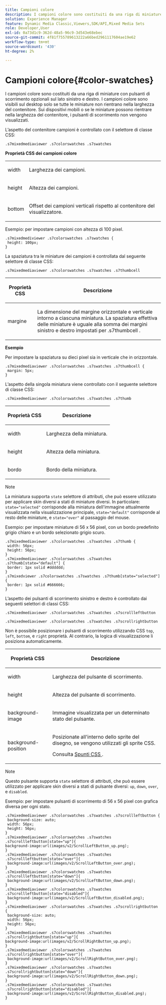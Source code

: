 ```yaml
---
title: Campioni colore
description: I campioni colore sono costituiti da una riga di miniature con pulsanti di scorrimento opzionali sul lato sinistro e destro. I campioni colore sono visibili sul desktop solo se tutte le miniature non rientrano nella larghezza del contenitore. Sui dispositivi mobili o se le miniature possono rientrare nella larghezza del contenitore, i pulsanti di scorrimento non vengono visualizzati.
solution: Experience Manager
feature: Dynamic Media Classic,Viewers,SDK/API,Mixed Media Sets
role: Developer,User
exl-id: 0a73d1c9-362d-48a5-96c9-3d543e68ebec
source-git-commit: 4f81f755789613222a66bed2961117604ae19e62
workflow-type: tm+mt
source-wordcount: '430'
ht-degree: 2%

---
```


# Campioni colore{#color-swatches}

I campioni colore sono costituiti da una riga di miniature con pulsanti di scorrimento opzionali sul lato sinistro e destro. I campioni colore sono visibili sul desktop solo se tutte le miniature non rientrano nella larghezza del contenitore. Sui dispositivi mobili o se le miniature possono rientrare nella larghezza del contenitore, i pulsanti di scorrimento non vengono visualizzati.

L’aspetto del contenitore campioni è controllato con il selettore di classe CSS:

```
.s7mixedmediaviewer .s7colorswatches .s7swatches
```

**Proprietà CSS dei campioni colore**

<table id="table_C48C56E696304C9BAFEE71BA9EA9A174"> 
 <tbody> 
  <tr> 
   <td colname="col1"> <p> <span class="codeph"> width </span> </p> </td> 
   <td colname="col2"> <p>Larghezza dei campioni. </p> </td> 
  </tr> 
  <tr> 
   <td colname="col1"> <p> <span class="codeph"> height </span> </p> </td> 
   <td colname="col2"> <p>Altezza dei campioni. </p> </td> 
  </tr> 
  <tr> 
   <td colname="col1"> <p> <span class="codeph"> bottom </span> </p> </td> 
   <td colname="col2"> <p>Offset dei campioni verticali rispetto al contenitore del visualizzatore. </p> </td> 
  </tr> 
 </tbody> 
</table>

Esempio: per impostare campioni con altezza di 100 pixel.

```
.s7mixedmediviewer .s7colorswatches .s7swatches { 
 height: 100px;  
}
```

<!--<a id="section_061E550C1C1D4DB2BD663A898895B38C"></a>-->

La spaziatura tra le miniature dei campioni è controllata dal seguente selettore di classe CSS:

`.s7mixedmediaviewer .s7colorswatches .s7swatches .s7thumbcell`

<table id="table_ECE063DB98154E099FB024F66FF877D7"> 
 <thead> 
  <tr> 
   <th colname="col1" class="entry"> <p>Proprietà CSS </p> </th> 
   <th colname="col2" class="entry"> <p>Descrizione </p> </th> 
  </tr> 
 </thead>
 <tbody> 
  <tr> 
   <td colname="col1"> <p> <span class="codeph"> margine </span> </p> </td> 
   <td colname="col2"> <p> La dimensione del margine orizzontale e verticale intorno a ciascuna miniatura. La spaziatura effettiva delle miniature è uguale alla somma dei margini sinistro e destro impostati per <span class="codeph"> .s7thumbcell </span>. </p> </td> 
  </tr> 
 </tbody> 
</table>

**Esempio**

Per impostare la spaziatura su dieci pixel sia in verticale che in orizzontale.

```
.s7mixedmediaviewer .s7colorswatches .s7swatches .s7thumbcell { 
 margin: 5px; 
}
```

L’aspetto della singola miniatura viene controllato con il seguente selettore di classe CSS:

`.s7mixedmediaviewer .s7colorswatches .s7swatches .s7thumb`

<table id="table_09B6E232FB94417392D101A7A653BE54"> 
 <thead> 
  <tr> 
   <th colname="col1" class="entry"> <p> Proprietà CSS </p> </th> 
   <th colname="col2" class="entry"> <p>Descrizione </p> </th> 
  </tr> 
 </thead>
 <tbody> 
  <tr> 
   <td colname="col1"> <p> <span class="codeph"> width </span> </p> </td> 
   <td colname="col2"> <p>Larghezza della miniatura. </p> </td> 
  </tr> 
  <tr> 
   <td colname="col1"> <p> <span class="codeph"> height </span> </p> </td> 
   <td colname="col2"> <p>Altezza della miniatura. </p> </td> 
  </tr> 
  <tr> 
   <td colname="col1"> <p> <span class="codeph"> bordo </span> </p> </td> 
   <td colname="col2"> <p>Bordo della miniatura. </p> </td> 
  </tr> 
 </tbody> 
</table>

>[!NOTE]
>
>La miniatura supporta `state` selettore di attributi, che può essere utilizzato per applicare skin diversi a stati di miniature diversi. In particolare: `state="selected"` corrisponde alla miniatura dell&#39;immagine attualmente visualizzata nella visualizzazione principale, `state="default"` corrisponde al resto delle miniature, e `state="over"` al passaggio del mouse.

Esempio: per impostare miniature di 56 x 56 pixel, con un bordo predefinito grigio chiaro e un bordo selezionato grigio scuro.

```
.s7mixedmediaviewer .s7colorswatches .s7swatches .s7thumb { 
 width: 56px; 
 height: 56px;  
} 
.s7mixedmediaviewer .s7colorswatches .s7swatches .s7thumb[state="default"] { 
 border: 1px solid #dddddd; 
} 
.s7mixedviewer .s7colorswatches .s7swatches .s7thumb[state="selected"] { 
 border: 1px solid #666666; 
}
```

L’aspetto dei pulsanti di scorrimento sinistro e destro è controllato dai seguenti selettori di classi CSS:

`.s7mixedmediaviewer .s7colorswatches .s7swatches .s7scrollleftbutton`

`.s7mixedmediaviewer .s7colorswatches .s7swatches .s7scrollrightbutton`

Non è possibile posizionare i pulsanti di scorrimento utilizzando CSS `top`, `left`, `bottom`, e `right` proprietà. Al contrario, la logica di visualizzazione li posiziona automaticamente.

<table id="table_A5663C4AAC4446168CAD8DBA2894BB9C"> 
 <thead> 
  <tr> 
   <th colname="col1" class="entry"> <p> Proprietà CSS </p> </th> 
   <th colname="col2" class="entry"> <p>Descrizione </p> </th> 
  </tr> 
 </thead>
 <tbody> 
  <tr> 
   <td colname="col1"> <p> <span class="codeph"> width </span> </p> </td> 
   <td colname="col2"> <p>Larghezza del pulsante di scorrimento. </p> </td> 
  </tr> 
  <tr> 
   <td colname="col1"> <p> <span class="codeph"> height </span> </p> </td> 
   <td colname="col2"> <p>Altezza del pulsante di scorrimento. </p> </td> 
  </tr> 
  <tr> 
   <td colname="col1"> <p> <span class="codeph"> background-image </span> </p> </td> 
   <td colname="col2"> <p>Immagine visualizzata per un determinato stato del pulsante. </p> </td> 
  </tr> 
  <tr> 
   <td colname="col1"> <p> <span class="codeph"> background-position </span> </p> </td> 
   <td colname="col2"> <p> Posizionate all'interno dello sprite del disegno, se vengono utilizzati gli sprite CSS. </p> <p>Consulta <a href="../../../c-html5-s7-aem-asset-viewers/c-html5-mixedmedia-viewer-about/c-html5-mixedmedia-viewer-customizingviewer/c-html5-mixedmedia-viewer-customizingviewer.md#section-209a43dfbddf4fc589e79cddaf233f50" format="dita" scope="local"> Spunti CSS </a>. </p> </td> 
  </tr> 
 </tbody> 
</table>

>[!NOTE]
>
>Questo pulsante supporta `state` selettore di attributi, che può essere utilizzato per applicare skin diversi a stati di pulsante diversi: `up`, `down`, `over`, e `disabled`.

Esempio: per impostare pulsanti di scorrimento di 56 x 56 pixel con grafica diversa per ogni stato.

```
.s7mixedmediaviewer .s7colorswatches .s7swatches .s7scrollleftbutton { 
 background-size: auto; 
 width: 56px; 
 height: 56px; 
} 
.s7mixedmediaviewer .s7colorswatches .s7swatches .s7scrollleftbutton[state="up"]{ 
background-image:url(images/v2/ScrollLeftButton_up.png); 
} 
.s7mixedmediaviewer .s7colorswatches .s7swatches .s7scrollleftbutton[state="over"]{ 
 background-image:url(images/v2/ScrollLeftButton_over.png); 
} 
.s7mixedmediaviewer .s7colorswatches .s7swatches .s7scrollleftbutton[state="down"]{ 
 background-image:url(images/v2/ScrollLeftButton_down.png); 
} 
.s7mixedmediaviewer .s7colorswatches .s7swatches .s7scrollleftbutton[state="disabled"]{ 
 background-image:url(images/v2/ScrollLeftButton_disabled.png); 
} 
.s7mixedmediaviewer .s7colorswatches .s7swatches .s7scrollrightbutton { 
 background-size: auto; 
 width: 56px; 
 height: 56px; 
} 
.s7mixedmediaviewer .s7colorswatches .s7swatches .s7scrollrightbutton[state="up"]{ 
background-image:url(images/v2/ScrollRightButton_up.png); 
} 
.s7mixedmediaviewer .s7colorswatches .s7swatches .s7scrollrightbutton[state="over"]{ 
 background-image:url(images/v2/ScrollRightButton_over.png); 
} 
.s7mixedmediaviewer .s7colorswatches .s7swatches .s7scrollrightbutton[state="down"]{ 
 background-image:url(images/v2/ScrollRightButton_down.png); 
} 
.s7mixedmediaviewer .s7colorswatches .s7swatches .s7scrollrightbutton[state="disabled"]{ 
 background-image:url(images/v2/ScrollRightButton_disabled.png); 
}
```
